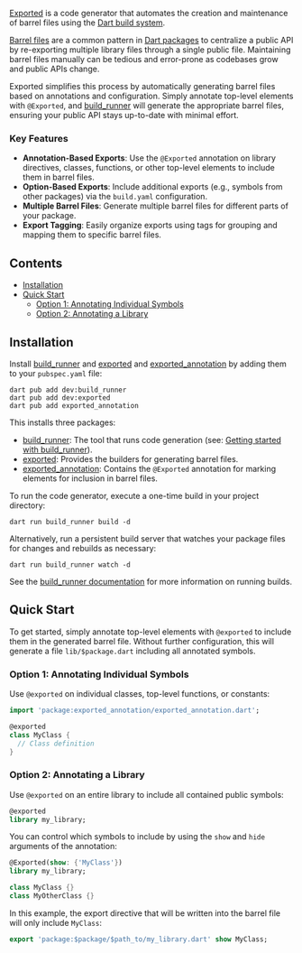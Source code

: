 [//]: # (TODO: Add badges - pub, build, coverage, etc.)

[Exported][exported] is a code generator that automates the creation and 
maintenance of barrel files using the [Dart build system][build_system].

[Barrel files][barrel_files] are a common pattern in [Dart packages][packages] 
to centralize a public API by re-exporting multiple library files through a 
single public file. Maintaining barrel files manually can be tedious and 
error-prone as codebases grow and public APIs change.

Exported simplifies this process by automatically generating barrel files based 
on annotations and configuration. Simply annotate top-level elements with
`@Exported`, and [build_runner][build_runner] will generate the appropriate
barrel files, ensuring your public API stays up-to-date with minimal effort. 

### Key Features

- **Annotation-Based Exports**: Use the `@Exported` annotation on library
    directives, classes, functions, or other top-level elements to include them
    in barrel files.
- **Option-Based Exports**: Include additional exports (e.g., symbols from
    other packages) via the `build.yaml` configuration.
- **Multiple Barrel Files**: Generate multiple barrel files for different parts 
    of your package.
- **Export Tagging**: Easily organize exports using tags for grouping and 
    mapping them to specific barrel files.


## Contents

- [Installation](#installation)
- [Quick Start](#quick-start)
  - [Option 1: Annotating Individual Symbols](#option-1-annotating-individual-symbols)
  - [Option 2: Annotating a Library](#option-2-annotating-a-library)


## Installation

Install [build_runner] and [exported] and [exported_annotation] by adding them
to your `pubspec.yaml` file:
```shell
dart pub add dev:build_runner
dart pub add dev:exported
dart pub add exported_annotation
```
This installs three packages:
- [build_runner][build_runner]: The tool that runs code generation (see:
    [Getting started with build_runner][build_runner_getting_started]).
- [exported][exported]: Provides the builders for generating barrel files.
- [exported_annotation][exported_annotation]: Contains the `@Exported` 
    annotation for marking elements for inclusion in barrel files.

To run the code generator, execute a one-time build in your project directory:
```shell
dart run build_runner build -d
```
Alternatively, run a persistent build server that watches your package files
for changes and rebuilds as necessary:
```shell
dart run build_runner watch -d
```
See the [build_runner documentation][build_runner_docs] for more information on
running builds.


## Quick Start

To get started, simply annotate top-level elements with `@exported` to include
them in the generated barrel file. Without further configuration, this will 
generate a file `lib/$package.dart` including all annotated symbols.

### Option 1: Annotating Individual Symbols

Use `@exported` on individual classes, top-level functions, or constants:
```dart
import 'package:exported_annotation/exported_annotation.dart';

@exported
class MyClass {
  // Class definition
}
```

### Option 2: Annotating a Library

Use `@exported` on an entire library to include all contained public symbols:
```dart
@exported
library my_library;
```
You can control which symbols to include by using the `show` and `hide`
arguments of the annotation:
```dart
@Exported(show: {'MyClass'})
library my_library;

class MyClass {}
class MyOtherClass {}
```
In this example, the export directive that will be written into the barrel file
will only include `MyClass`:
```dart
export 'package:$package/$path_to/my_library.dart' show MyClass;
```


[barrel_files]: https://engineering.verygood.ventures/architecture/barrel_files/
[build_runner]: https://pub.dev/packages/build_runner
[build_runner_docs]: https://pub.dev/packages/build_runner#docs
[build_runner_getting_started]: https://pub.dev/packages/build_runner
[build_system]: https://github.com/dart-lang/build
[exported]: https://pub.dev/packages/exported
[exported_annotation]: https://pub.dev/packages/exported_annotation
[packages]: https://dart.dev/tools/pub/packages



[//]: # (## Usage)
[//]: # ()
[//]: # (A deeper dive into tagging, multiple barrel files, and additional exports.)
[//]: # ()
[//]: # (## Contributing)
[//]: # ()
[//]: # (How others can contribute to the project.)
[//]: # ()
[//]: # (## License)
[//]: # ()
[//]: # (How others can contribute to the project.)